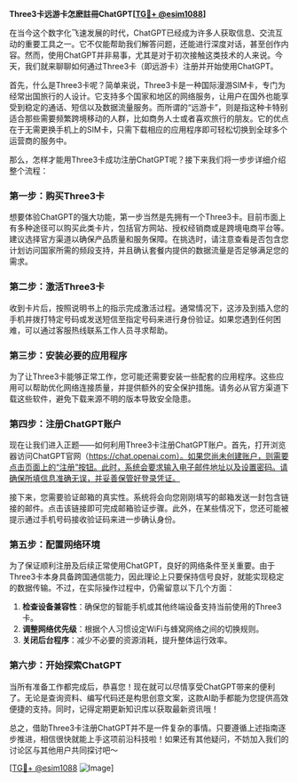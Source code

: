 **Three3卡远游卡怎麽註冊ChatGPT[[TG💪+ @esim1088](https://t.me/s/esim1088)]**

在当今这个数字化飞速发展的时代，ChatGPT已经成为许多人获取信息、交流互动的重要工具之一。它不仅能帮助我们解答问题，还能进行深度对话，甚至创作内容。然而，使用ChatGPT并非易事，尤其是对于初次接触这类技术的人来说。今天，我们就来聊聊如何通过Three3卡（即远游卡）注册并开始使用ChatGPT。

首先，什么是Three3卡呢？简单来说，Three3卡是一种国际漫游SIM卡，专门为经常出国旅行的人设计。它支持多个国家和地区的网络服务，让用户在国外也能享受到稳定的通话、短信以及数据流量服务。而所谓的“远游卡”，则是指这种卡特别适合那些需要频繁跨境移动的人群，比如商务人士或者喜欢旅行的朋友。它的优点在于无需更换手机上的SIM卡，只需下载相应的应用程序即可轻松切换到全球多个运营商的服务中。

那么，怎样才能用Three3卡成功注册ChatGPT呢？接下来我们将一步步详细介绍整个流程：

### 第一步：购买Three3卡

想要体验ChatGPT的强大功能，第一步当然是先拥有一个Three3卡。目前市面上有多种途径可以购买此类卡片，包括官方网站、授权经销商或是跨境电商平台等。建议选择官方渠道以确保产品质量和服务保障。在挑选时，请注意查看是否包含您计划访问国家所需的频段支持，并且确认套餐内提供的数据流量是否足够满足您的需求。

### 第二步：激活Three3卡

收到卡片后，按照说明书上的指示完成激活过程。通常情况下，这涉及到插入您的手机并拨打特定号码或发送短信至指定号码来进行身份验证。如果您遇到任何困难，可以通过客服热线联系工作人员寻求帮助。

### 第三步：安装必要的应用程序

为了让Three3卡能够正常工作，您可能还需要安装一些配套的应用程序。这些应用可以帮助优化网络连接质量，并提供额外的安全保护措施。请务必从官方渠道下载这些软件，避免下载来源不明的版本导致安全隐患。

### 第四步：注册ChatGPT账户

现在让我们进入正题——如何利用Three3卡注册ChatGPT账户。首先，打开浏览器访问ChatGPT官网（https://chat.openai.com）。如果您尚未创建账户，则需要点击页面上的“注册”按钮。此时，系统会要求输入电子邮件地址以及设置密码。请确保所填信息准确无误，并妥善保管好登录凭证。

接下来，您需要验证邮箱的真实性。系统将会向您刚刚填写的邮箱发送一封包含链接的邮件。点击该链接即可完成邮箱验证步骤。此外，在某些情况下，您还可能被提示通过手机号码接收验证码来进一步确认身份。

### 第五步：配置网络环境

为了保证顺利注册及后续正常使用ChatGPT，良好的网络条件至关重要。由于Three3卡本身具备跨国通信能力，因此理论上只要保持信号良好，就能实现稳定的数据传输。不过，在实际操作过程中，仍需留意以下几个方面：

1. **检查设备兼容性**：确保您的智能手机或其他终端设备支持当前使用的Three3卡。
2. **调整网络优先级**：根据个人习惯设定WiFi与蜂窝网络之间的切换规则。
3. **关闭后台程序**：减少不必要的资源消耗，提升整体运行效率。

### 第六步：开始探索ChatGPT

当所有准备工作都完成后，恭喜您！现在就可以尽情享受ChatGPT带来的便利了。无论是查询资料、编写代码还是构思创意文案，这款AI助手都能为您提供高效便捷的支持。同时，记得定期更新知识库以获取最新资讯哦！

总之，借助Three3卡注册ChatGPT并不是一件复杂的事情。只要遵循上述指南逐步推进，相信很快就能上手这项前沿科技啦！如果还有其他疑问，不妨加入我们的讨论区与其他用户共同探讨吧～

[[TG💪+ @esim1088](https://t.me/s/esim1088) ![Image](https://i.postimg.cc/4NQfJmqS/Snipaste-2025-05-13-00-14-12.png)]